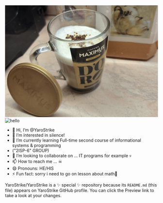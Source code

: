 ![Это_так...](coffee.jpg)
<img src="coffe.jpg" alt="hello" width="334" height="245">
- 👋 Hi, I’m @YaroStrike
- 👀 I’m interested in silence!
- 🌱 I’m currently learning Full-time second course of informational systems & programming
- ("2ISP-6" GROUP)
- 💞️ I’m looking to collaborate on ... IT programs for example 💀
- 📫 How to reach me ...  ☠ 
- 😄 Pronouns: HE/HIS
- ⚡ Fun fact: sorry i need to go on lesson about math🥱

YaroStrike/YaroStrike is a ✨ special ✨ repository because its `README.md` (this file) appears on YaroStrike GitHub profile.
You can click the Preview link to take a look at your changes.

